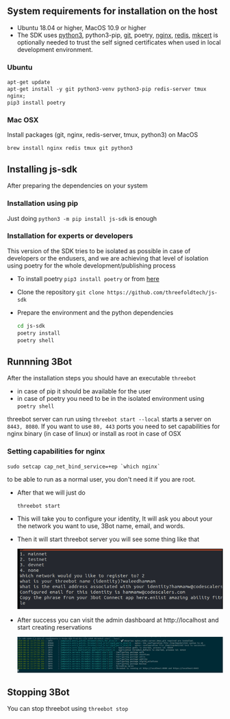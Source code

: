 ## System requirements for installation on the host

- Ubuntu 18.04 or higher, MacOS 10.9 or higher
- The SDK uses  [python3](python.org), python3-pip, [git](https://git-scm.com), poetry, [nginx](https://www.nginx.com), [redis](https://redis.io), [mkcert](https://github.com/FiloSottile/mkcert) is optionally needed to trust the self signed certificates when used in local development environment.


### Ubuntu

  ```
  apt-get update
  apt-get install -y git python3-venv python3-pip redis-server tmux nginx;
  pip3 install poetry
  ```

### Mac OSX
Install packages (git, nginx, redis-server, tmux, python3) on MacOS
  ```
  brew install nginx redis tmux git python3
  ```


## Installing js-sdk

After preparing the dependencies on your system
### Installation using pip

Just doing `python3 -m pip install js-sdk` is enough

### Installation for experts or developers

This version of the SDK tries to be isolated as possible in case of developers or the endusers, and we are achieving that level of isolation using poetry for the whole development/publishing process

- To install poetry `pip3 install poetry` or from [here](https://python-poetry.org/docs/#installation)
- Clone the repository `git clone https://github.com/threefoldtech/js-sdk`
- Prepare the environment and the python dependencies

  ```bash
  cd js-sdk
  poetry install
  poetry shell
  ```

## Runnning 3Bot

After the installation steps you should have an executable `threebot`

- in case of pip it should be available for the user
- in case of poetry you need to be in the isolated environment using `poetry shell`

threebot server can run using `threebot start --local` starts a server on `8443, 8080`. If you want to use `80, 443` ports you need to set capabilities for nginx binary (in case of linux) or install as root in case of OSX

### Setting capabilities for nginx

```
sudo setcap cap_net_bind_service=+ep `which nginx`
```
to be able to run as a normal user, you don't need it if you are root.

- After that we will just do

  ```bash
  threebot start
  ```

- This will take you to configure your identity, It will ask you about your the network you want to use, 3Bot name, email, and words.

- Then it will start threebot server you will see some thing like that

  ![configure](images/identity_new.png)

- After success you can visit the admin dashboard at http://localhost and start creating reservations

  ![configure](images/success.png)

## Stopping 3Bot
You can stop threebot using `threebot stop`
